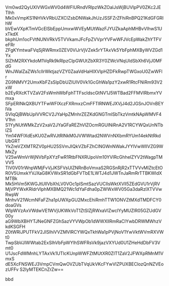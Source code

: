 Vm0wd2QyUXlVWGxWV0d4WFlURndVRlpzWkZOalJsWjBUVlpPV0ZKc2JETlhh
Mk0xVmpKS1NHVkVRbUZXClZsbDNWakJhUzJSSFZrZFhiRnBPQ21KdGFGRlhW
bVEwVXpKTmVGcElSbEppUmxwWVEyMUtWazFJYUZkaAphMHBvVlhwS1UxTkdX
bkphUm1ocFVtNUNVRkV5TVVkamJFcFpZVVprYVFwWFJVcEpWakZhYTFVeFRr
ZFgKYmtwaFVqSjRWRmx0ZEV0VlJrVjVZek5rYTAxVk5YbFphMXByWVZGd1Yx
SlZhM2RXYkdoM1VqRk9kRlpzClpGWUtZbXR3Y0ZWcVNqUldSbXh6VjJ0MFdG
WnJWalZaZWs1cllrWktjazVZY0ZaaVdHaHlXVlpHZDFkRwpTWGxoU0ZwWFlr
ZG9NMVY2UmxKbFZsSlpDbUZIUlV0Vk1GcGhWa1pzY2xwR1RtcFNiRm93V2xW
b2EyRXcKTVZaV2FsWmhWbFphTTFscldscGtNV1J5WTBad2FFMVlRbmxYVmxa
SFpERlNkQXBUYTFwWFlXczFXRmxzCmFFTlRNWEJXVjJ4d2JGSnJOVnBEYlVa
SVlqQjBWbUpIVVRCV2JYaHpZMnhrZEZKdGNGTmlSbTkzVmtkNApWMVF4V1hn
S1YyNUtWMkZzV2xaV2JYaGFaREZhVlZOcmRGUlNiRnA2V1RCYWQxUnNTblZS
Ym14WFlXdEsKU0ZwRVJtRlNkM0JVWWtad2NWVnNXbmRYUm14ekNtRkdUbGRT
YkZreVZXMTRZV0pHU25SVmJIQkVZbFZhClNGWnNWakJYYlVwWllVZG9WMkZy
V25wWmVrWjNVbFpXYzFwR1RtbFNXRUpoVm10YVlRcGhhelZYV2tWagpTMVV5
TlV0V01rWnpWMjFvVjJKSFVsUlZNRnBoVmxaS2RGSnRjR2xTTVVvMlZtcEtO
R0V5UmxkYVJXaG8KVWxSR1dGbFVTbE1LWTJ4d1JWTnJaRmRrTTBKWldXMTBk
Mk5HVm5KWGJtUllVbXhLV0VOc1pISmtSazVUCllsWktXVll5ZEdGVU1rVjRV
MjVPYWxKRldrVlphMXBMQ21Wc1dYaFdha0pZWWxWV05Ga3daRzlXTVVwRwpW
MnhvV21WcmNFaFZha1pUWXpGU2MxcEhiRmhTTW1ONVZtMXdTMDFCY0doaGVs
WlpWVzAxVWdwVE1WVjUKWkVoT1ZtSlZjRWxaVlZwclYyMUZlR05GZUdGV00y
aG9WbXBHYTJNeGNFZGhSazVYVWpOb1dWWXllRmRaClYwbDRWMWhzVkdKSGFH
Z0tWRlJPUTFkV2JISlhiVVZMVlRCYWQxTkhWa1pPVjNoV1YwVktWVmRXVWt0
TwpSbVJIWWtab2ExSlhVbFpWYlhSWFRsVk9jazVXYUd0U1ZHeHdDbFV3Vmt0
U1JscFdWMnhLYTAxVk1UTlcKUnpWWFZtMUtXR0ZIT1ZaV2JFWXpRMnM1VmxS
dE5XcFNSWEJ3VmpCVmQwOVZUbTVqUkVKcFYwVlZPUXBEClozQnNZVEozUFFv
S2IyMTEKCnZrZw==

bbd